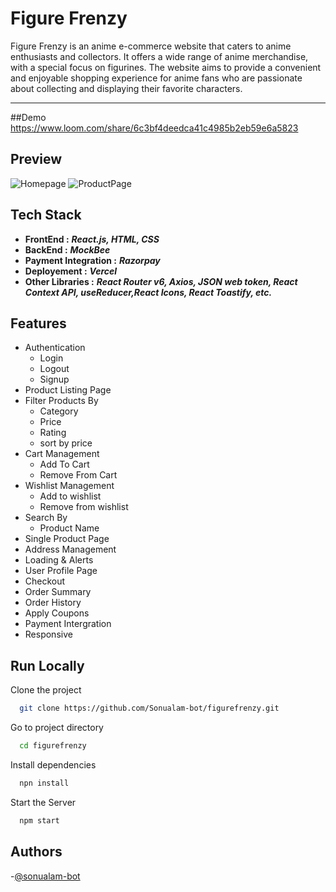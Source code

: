 # Figure Frenzy

Figure Frenzy is an anime e-commerce website that caters to anime enthusiasts and collectors. It offers a wide range of anime merchandise, with a special focus on figurines. The website aims to provide a convenient and enjoyable shopping experience for anime fans who are passionate about collecting and displaying their favorite characters.

---

##Demo
https://www.loom.com/share/6c3bf4deedca41c4985b2eb59e6a5823

## Preview

![Homepage](https://github.dev/Sonualam-bot/figurefrenzy/blob/master/assets/homepage.png)
![ProductPage](https://github.dev/Sonualam-bot/figurefrenzy/blob/master/assets/homepage.png)


## Tech Stack

- **FrontEnd :** **_React.js, HTML, CSS_**
- **BackEnd :** **_MockBee_**
- **Payment Integration :** **_Razorpay_**
- **Deployement :** **_Vercel_**
- **Other Libraries :** **_React Router v6, Axios, JSON web token, React Context API, useReducer,React Icons, React Toastify, etc._**

## Features

- Authentication
  - Login
  - Logout
  - Signup
- Product Listing Page
- Filter Products By
  - Category
  - Price
  - Rating
  - sort by price
- Cart Management
  - Add To Cart
  - Remove From Cart
- Wishlist Management
  - Add to wishlist
  - Remove from wishlist
- Search By
  - Product Name
- Single Product Page
- Address Management
- Loading & Alerts
- User Profile Page
- Checkout
- Order Summary
- Order History
- Apply Coupons
- Payment Intergration
- Responsive

## Run Locally

Clone the project

```bash
  git clone https://github.com/Sonualam-bot/figurefrenzy.git
```

Go to project directory

```bash
  cd figurefrenzy
```

Install dependencies

```bash
  npn install
```

Start the Server

```bash
  npm start
```

## Authors

-[@sonualam-bot](https://www.github.com/sonualam-bot)

